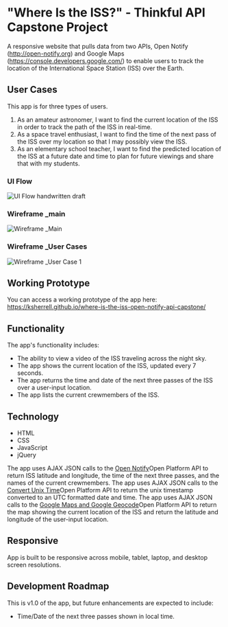 # "Where Is the ISS?" - Thinkful API Capstone Project
A responsive website that pulls data from two APIs, Open Notify (http://open-notify.org) and Google Maps (https://console.developers.google.com/) to enable users to track the location of the International Space Station (ISS) over the Earth.

## User Cases
This app is for three types of users.
1. As an amateur astronomer, I want to find the current location of the ISS in order to track the path of the ISS in real-time.
2. As a space travel enthusiast, I want to find the time of the next pass of the ISS over my location so that I may possibly view the ISS.
3. As an elementary school teacher, I want to find the predicted location of the ISS at a future date and time to plan for future viewings and share that with my students.

### UI Flow
![UI Flow handwritten draft](https://github.com/KSherrell/where-is-the-iss-open-notify-api-capstone/blob/master/wireframe/ui-flow.jpg)
### Wireframe _main
![Wireframe _Main](https://github.com/KSherrell/where-is-the-iss-open-notify-api-capstone/blob/master/wireframe/wireframe-iss-main.jpg)
### Wireframe _User Cases
![Wireframe _User Case 1](https://github.com/KSherrell/where-is-the-iss-open-notify-api-capstone/blob/master/wireframe/wireframe-iss-user-cases.jpg)

## Working Prototype
You can access a working prototype of the app here: https://ksherrell.github.io/where-is-the-iss-open-notify-api-capstone/

## Functionality
The app's functionality includes:
* The ability to view a video of the ISS traveling across the night sky.
* The app shows the current location of the ISS, updated every 7 seconds.
* The app returns the time and date of the next three passes of the ISS over a user-input location.
* The app lists the current crewmembers of the ISS.


## Technology
* HTML
* CSS
* JavaScript
* jQuery

The app uses AJAX JSON calls to the <a href="http://api.open-notify.org/iss-now.json">Open Notify</a>Open Platform API to return ISS latitude and longitude, the time of the next three passes, and the names of the current crewmembers.
The app uses AJAX JSON calls to the <a href="http://www.convert-unix-time.com/api">Convert Unix Time</a>Open Platform API to return the unix timestamp converted to an UTC formatted date and time.
The app uses AJAX JSON calls to the <a href="https://maps.googleapis.com/maps/api">Google Maps and Google Geocode</a>Open Platform API to return the map showing the current location of the ISS and return the latitude and longitude of the user-input location.

## Responsive
App is built to be responsive across mobile, tablet, laptop, and desktop screen resolutions.

## Development Roadmap
This is v1.0 of the app, but future enhancements are expected to include:
* Time/Date of the next three passes shown in local time.
